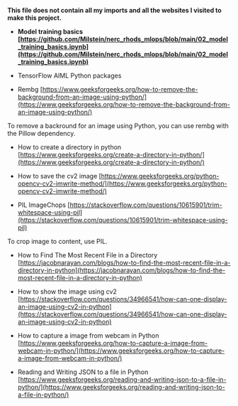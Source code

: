 **This file does not contain all my imports and all the websites I visited to make this project.**

- **Model training basics [https://github.com/Milstein/nerc_rhods_mlops/blob/main/02_model_training_basics.ipynb](https://github.com/Milstein/nerc_rhods_mlops/blob/main/02_model_training_basics.ipynb)**


- TensorFlow AIML Python packages


- Rembg
[https://www.geeksforgeeks.org/how-to-remove-the-background-from-an-image-using-python/](https://www.geeksforgeeks.org/how-to-remove-the-background-from-an-image-using-python/)

To remove a backround for an image using Python, you can use rembg with the Pillow dependency.


- How to create a directory in python
[https://www.geeksforgeeks.org/create-a-directory-in-python/](https://www.geeksforgeeks.org/create-a-directory-in-python/)


- How to save the cv2 image
[https://www.geeksforgeeks.org/python-opencv-cv2-imwrite-method/](https://www.geeksforgeeks.org/python-opencv-cv2-imwrite-method/)


- PIL ImageChops
[https://stackoverflow.com/questions/10615901/trim-whitespace-using-pil](https://stackoverflow.com/questions/10615901/trim-whitespace-using-pil)

To crop image to content, use PIL.


- How to Find The Most Recent File in a Directory
[https://jacobnarayan.com/blogs/how-to-find-the-most-recent-file-in-a-directory-in-python](https://jacobnarayan.com/blogs/how-to-find-the-most-recent-file-in-a-directory-in-python)


- How to show the image using cv2
[https://stackoverflow.com/questions/34966541/how-can-one-display-an-image-using-cv2-in-python](https://stackoverflow.com/questions/34966541/how-can-one-display-an-image-using-cv2-in-python)


- How to capture a image from webcam in Python
[https://www.geeksforgeeks.org/how-to-capture-a-image-from-webcam-in-python/](https://www.geeksforgeeks.org/how-to-capture-a-image-from-webcam-in-python/)


- Reading and Writing JSON to a file in Python
[https://www.geeksforgeeks.org/reading-and-writing-json-to-a-file-in-python/](https://www.geeksforgeeks.org/reading-and-writing-json-to-a-file-in-python/)